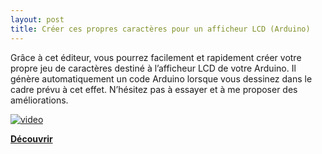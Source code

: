 ```yaml
---
layout: post
title: Créer ces propres caractères pour un afficheur LCD (Arduino)
---
```


Grâce à cet éditeur, vous pourrez facilement et rapidement créer votre propre jeu de caractères destiné à l’afficheur LCD de votre Arduino.
Il génère automatiquement un code Arduino lorsque vous dessinez dans le cadre prévu à cet effet.
N’hésitez pas à essayer et à me proposer des améliorations.
 
[![video](http://img.youtube.com/vi/5QY6-K-HDE4/0.jpg)](https://youtu.be/5QY6-K-HDE4)

[**Découvrir**](https://tomderudder.000webhostapp.com/char-editor/)
